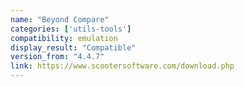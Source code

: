 ```yaml
---
name: "Beyond Compare"
categories: ['utils-tools']
compatibility: emulation
display_result: "Compatible"
version_from: "4.4.7"
link: https://www.scootersoftware.com/download.php
---
```


